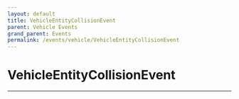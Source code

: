 ```yaml
---
layout: default
title: VehicleEntityCollisionEvent
parent: Vehicle Events
grand_parent: Events
permalink: /events/vehicle/VehicleEntityCollisionEvent
---
```


# VehicleEntityCollisionEvent

---
